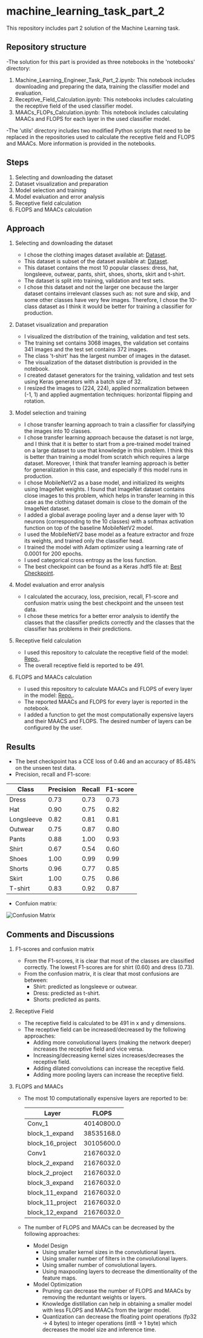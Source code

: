 # machine_learning_task_part_2
This repository includes part 2 solution of the Machine Learning task.

## Repository structure

-The solution for this part is provided as three notebooks in the 'notebooks' directory:

1. Machine_Learning_Engineer_Task_Part_2.ipynb: This notebook includes downloading and preparing the data, training the classifier model and evaluation.
2. Receptive_Field_Calculation.ipynb: This notebooks includes calculating the receptive field of the used classifier model.
3. MAACs_FLOPs_Calculation.ipynb: This notebook includes calculating MAACs and FLOPS for each layer in the used classifier model.

-The 'utils' directory includes two modified Python scripts that need to be replaced in the repositories used to calculate the receptive field and FLOPS and MAACs. More information is provided in the notebooks.

## Steps

1. Selecting and downloading the dataset
2. Dataset visualization and preparation
3. Model selection and training
4. Model evaluation and error analysis
5. Receptive field calculation
6. FLOPS and MAACs calculation

## Approach

1. Selecting and downloading the dataset
    - I chose the clothing images dataset available at: [Dataset](https://github.com/alexeygrigorev/clothing-dataset-small).
    - This dataset is subset of the dataset available at: [Dataset](https://www.kaggle.com/datasets/agrigorev/clothing-dataset-full).
    - This dataset contains the most 10 popular classes: dress, hat, longsleeve, outwear, pants, shirt, shoes, shorts, skirt and t-shirt.
    - The dataset is split into training, validation and test sets.
    - I chose this dataset and not the larger one because the larger dataset contains irrelevant classes such as: not sure and skip, and some other classes have very few images. Therefore, I chose the 10-class dataset as I think it would be better for training a classifier for production.

2. Dataset visualization and preparation
    - I visualized the distribution of the training, validation and test sets.
    - The training set contains 3068 images, the validation set contains 341 images and the test set contains 372 images.
    - The class 't-shirt' has the largest number of images in the dataset.
    - The visualization of the dataset distribution is provided in the notebook.
    - I created dataset generators for the training, validation and test sets using Keras generators with a batch size of 32.
    - I resized the images to (224, 224), applied normalization between (-1, 1) and applied augmentation techniques: horizontal flipping and rotation.

3. Model selection and training
    - I chose transfer learning approach to train a classifier for classifying the images into 10 classes.
    - I chose transfer learning approach because the dataset is not large, and I think that it is better to start from a pre-trained model trained on a large dataset to use that knowledge in this problem. I think this is better than training a model from scratch which requires a large dataset. Moreover, I think that transfer learning approach is better for generalization in this case, and especially if this model runs in production.
    - I chose MobileNetV2 as a base model, and initialized its weights using ImageNet weights. I found that ImageNet dataset contains close images to this problem, which helps in transfer learning in this case as the clothing dataset domain is close to the domain of the ImageNet dataset.
    - I added a global average pooling layer and a dense layer with 10 neurons (corresponding to the 10 classes) with a softmax activation function on top of the baseline MobileNetV2 model.
    - I used the MobileNetV2 base model as a feature extractor and froze its weights, and trained only the classifier head.
    - I trained the model with Adam optimizer using a learning rate of 0.0001 for 200 epochs.
    - I used categorical cross entropy as the loss function.
    - The best checkpoint can be found as a Keras .hdf5 file at: [Best Checkpoint](https://drive.google.com/file/d/1-5yrB8P9lJbRbR2ZNqratGDGNgz7TXzP/view?usp=sharing).
4. Model evaluation and error analysis
    - I calculated the accuracy, loss, precision, recall, F1-score and confusion matrix using the best checkpoint and the unseen test data.
    - I chose these metrics for a better error analysis to identify the classes that the classifier predicts correctly and the classes that the classifier has problems in their predictions.
5. Receptive field calculation
    - I used this repository to calculate the receptive field of the model: [Repo.](https://github.com/google-research/receptive_field).
    - The overall receptive field is reported to be 491.
6. FLOPS and MAACs calculation
    - I used this repository to calculate MAACs and FLOPS of every layer in the model: [Repo.](https://github.com/ckyrkou/Keras_FLOP_Estimator).
    - The reported MAACs and FLOPS for every layer is reported in the notebook.
    - I added a function to get the most computationally expensive layers and their MAACS and FLOPS. The desired number of layers can be configured by the user.

## Results

- The best checkpoint has a CCE loss of 0.46 and an accuracy of 85.48% on the unseen test data.
- Precision, recall and F1-score:

Class | Precision | Recall | F1-score
 ------------ | ------------- | ------------ | ------------- 
Dress | 0.73 | 0.73 | 0.73 
Hat | 0.90 | 0.75 | 0.82
Longsleeve | 0.82 | 0.81 | 0.81
Outwear | 0.75 |  0.87 | 0.80 
Pants | 0.88 | 1.00 | 0.93
Shirt | 0.67 | 0.54 | 0.60
Shoes | 1.00 | 0.99 | 0.99 
Shorts | 0.96 | 0.77 | 0.85
Skirt | 1.00 | 0.75 | 0.86
T-shirt | 0.83 | 0.92 | 0.87

- Confuion matrix:

![Confusion Matrix](https://github.com/ahmedanwar88/machine_learning_task_part_2/blob/main/cm.png)

## Comments and Discussions

1. F1-scores and confusion matrix
    - From the F1-scores, it is clear that most of the classes are classified correctly. The lowest F1-scores are for shirt (0.60) and dress (0.73).
    - From the confusion matrix, it is clear that most confusions are between:
        - Shirt: predicted as longsleeve or outwear.
        - Dress: predicted as t-shirt.
        - Shorts: predicted as pants.
2. Receptive Field
    - The receptive field is calculated to be 491 in x and y dimensions.
    - The receptive field can be increased/decreased by the following approaches:
        - Adding more convolutional layers (making the network deeper) increases the receptive field and vice versa.
        - Increasing/decreasing kernel sizes increases/decreases the receptive field.
        - Adding dilated convolutions can increase the receptive field.
        - Adding more pooling layers can increase the receptive field.

3. FLOPS and MAACs
    - The most 10 computationally expensive layers are reported to be:

        Layer | FLOPS
        ------------ | -------------
        Conv_1 | 40140800.0
        block_1_expand | 38535168.0
        block_16_project | 30105600.0
        Conv1 | 21676032.0
        block_2_expand | 21676032.0
        block_2_project | 21676032.0
        block_3_expand | 21676032.0
        block_11_expand | 21676032.0
        block_11_project | 21676032.0
        block_12_expand | 21676032.0
    - The number of FLOPS and MAACs can be decreased by the following approaches:
        - Model Design
            - Using smaller kernel sizes in the convolutional layers.
            - Using smaller number of filters in the convolutional layers.
            - Using smaller number of convolutional layers.
            - Using maxpooling layers to decrease the dimentionality of the feature maps.
        - Model Optimization
            - Pruning can decrease the number of FLOPS and MAACs by removing the reduntant weights or layers.
            - Knowledge distillation can help in obtaining a smaller model with less FLOPS and MAACs from the larger model.
            - Quantization can decrease the floating point operations (fp32 -> 4 bytes) to integer operations (int8 -> 1 byte) which decreases the model size and inference time.